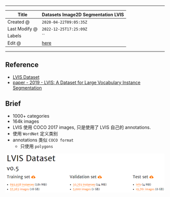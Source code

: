 -----

| Title         | Datasets Image2D Segmentation LVIS                   |
| ------------- | ---------------------------------------------------- |
| Created @     | `2020-04-22T09:05:35Z`                               |
| Last Modify @ | `2022-12-25T17:25:09Z`                               |
| Labels        | \`\`                                                 |
| Edit @        | [here](https://github.com/junxnone/aiwiki/issues/94) |

-----

## Reference

  - [LVIS Dataset](https://www.lvisdataset.org/dataset)
  - [paper - 2019 - LVIS: A Dataset for Large Vocabulary Instance
    Segmentation](https://arxiv.org/abs/1908.03195)

## Brief

  - 1000+ categories
  - 164k images
  - LVIS 使用 COCO 2017 images, 只是使用了 LVIS 自己的 annotations.
  - 使用 `WordNet` 定义类别
  - annotations 类似 `COCO format`
      - 只使用 `polygons`

![image](media/17bd69ba2c23eebc913050966ec217f868be030f.png)
